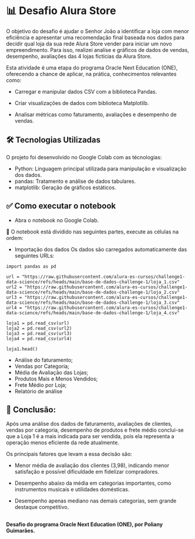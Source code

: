 # 📊 Desafio Alura Store

<p>O objetivo do desafio é ajudar o Senhor João a identificar a loja com menor eficiência e apresentar uma recomendação final baseada nos dados para decidir qual loja da sua rede Alura Store vender para iniciar um novo empreendimento. Para isso, realizei analise e gráficos de dados de vendas, desempenho, avaliações das 4 lojas fictícias da Alura Store. 

Esta atividade é uma etapa do programa Oracle Next Education (ONE), oferecendo a chance de aplicar, na prática, conhecimentos relevantes como:

- Carregar e manipular dados CSV com a biblioteca Pandas.

- Criar visualizações de dados com biblioteca Matplotlib.

- Analisar métricas como faturamento, avaliações e desempenho de vendas.

## 🛠️ Tecnologias Utilizadas

O projeto foi desenvolvido no Google Colab com as técnologias:

- Python: Linguagem principal utilizada para manipulação e visualização dos dados.
- pandas: Tratamento e análise de dados tabulares.
- matplotlib: Geração de gráficos estáticos.


## ✅ Como executar o notebook

- Abra o notebook no Google Colab.
  
📄 O notebook está dividido nas seguintes partes, execute as células na ordem:

- Importação dos dados
  Os dados são carregados automaticamente das seguintes URLs:
````
import pandas as pd

url = "https://raw.githubusercontent.com/alura-es-cursos/challenge1-data-science/refs/heads/main/base-de-dados-challenge-1/loja_1.csv"
url2 = "https://raw.githubusercontent.com/alura-es-cursos/challenge1-data-science/refs/heads/main/base-de-dados-challenge-1/loja_2.csv"
url3 = "https://raw.githubusercontent.com/alura-es-cursos/challenge1-data-science/refs/heads/main/base-de-dados-challenge-1/loja_3.csv"
url4 = "https://raw.githubusercontent.com/alura-es-cursos/challenge1-data-science/refs/heads/main/base-de-dados-challenge-1/loja_4.csv"

loja1 = pd.read_csv(url)
loja2 = pd.read_csv(url2)
loja3 = pd.read_csv(url3)
loja4 = pd.read_csv(url4)

loja1.head()
````

- Análise do faturamento;
- Vendas por Categoria;
- Média de Avaliação das Lojas;
- Produtos Mais e Menos Vendidos;
- Frete Médio por Loja;
- Relatório de análise

## 📍 Conclusão:
Após uma análise dos dados de faturamento, avaliações de clientes, vendas por categoria, desempenho de produtos e frete médio conclui-se que a Loja 1 é a mais indicada para ser vendida, pois ela representa a operação menos eficiente da rede atualmente.

Os principais fatores que levam a essa decisão são:

- Menor média de avaliação dos clientes (3,98), indicando menor satisfação e possível dificuldade em fidelizar compradores.

- Desempenho abaixo da média em categorias importantes, como instrumentos musicais e utilidades domésticas.

- Desempenho apenas mediano nas demais categorias, sem grande destaque competitivo.

## 
**Desafio do programa Oracle Next Education (ONE), por Poliany Guimarães.**

